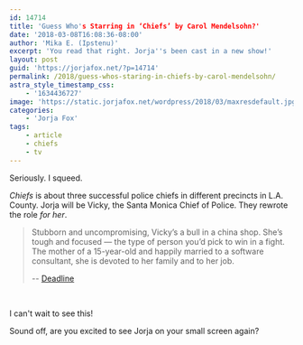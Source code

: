 ```yaml
---
id: 14714
title: 'Guess Who's Starring in ‘Chiefs’ by Carol Mendelsohn?'
date: '2018-03-08T16:08:36-08:00'
author: 'Mika E. (Ipstenu)'
excerpt: 'You read that right. Jorja''s been cast in a new show!'
layout: post
guid: 'https://jorjafox.net/?p=14714'
permalink: /2018/guess-whos-staring-in-chiefs-by-carol-mendelsohn/
astra_style_timestamp_css:
    - '1634436727'
image: 'https://static.jorjafox.net/wordpress/2018/03/maxresdefault.jpg'
categories:
    - 'Jorja Fox'
tags:
    - article
    - chiefs
    - tv
---
```


Seriously. I squeed.

_Chiefs_ is about three successful police chiefs in different precincts in L.A. County. Jorja will be Vicky, the Santa Monica Chief of Police. They rewrote the role _for her_.
<blockquote>Stubborn and uncompromising, Vicky’s a bull in a china shop. She’s tough and focused — the type of person you’d pick to win in a fight. The mother of a 15-year-old and happily married to a software consultant, she is devoted to her family and to her job.

-- <a href="http://deadline.com/2018/03/jorja-fox-cast-chiefs-cbs-pilot-csi-reunion-carol-mendelsohn-cbs-1202319808/">Deadline</a></blockquote>
&nbsp;

I can't wait to see this!

Sound off, are you excited to see Jorja on your small screen again?
